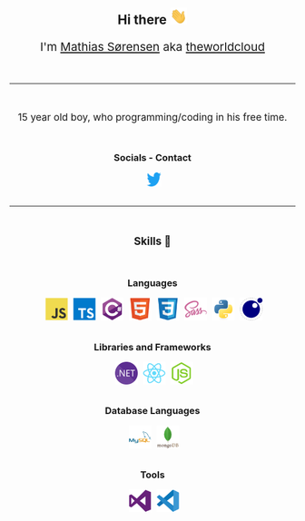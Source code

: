 <p style="font-size: 17pt;" align="center">
    <b >Hi there</b>
    <img src="https://raw.githubusercontent.com/ABSphreak/ABSphreak/master/gifs/Hi.gif" width="30px">
    <br>  
</p>
<p style="font-size: 15.5pt;" align="center">I'm <u>Mathias Sørensen</u> aka <u>theworldcloud</u></p>

<br>
<hr>
<br>

<p style="font-size: 13pt;" align="center">15 year old boy, who programming/coding in his free time.</p>

<br>

<div align="center">
    <p style="font-size: 12.25pt"><b>Socials - Contact</b></p>
    <!-- Twitter --> <a href="https://twitter.com/theworldcloud" target="_blank"><img alt="Twitter" style="margin-left: 5px;" src="https://raw.githubusercontent.com/devicons/devicon/master/icons/twitter/twitter-original.svg" width="25px"></a>
</div>

<br>
<hr>

<br>
<p style="font-size: 14pt;" align="center"><b>Skills 💪</b></p>
<br>

<div align="center">
    <p style="font-size: 12.25pt"><b>Languages</b></p>
    <!-- JavaScript --> <img alt="JavaScript" style="margin-left: 5px;" src="https://raw.githubusercontent.com/devicons/devicon/master/icons/javascript/javascript-original.svg" width="40px">
    <!-- TypeScript --> <img alt="TypeScript" style="margin-left: 5px;" src="https://raw.githubusercontent.com/devicons/devicon/master/icons/typescript/typescript-original.svg" width="40px">
    <!-- C# --> <img alt="C#" style="margin-left: 5px;" src="https://raw.githubusercontent.com/devicons/devicon/master/icons/csharp/csharp-original.svg" width="40px">
    <!-- HTML --> <img alt="HTML" style="margin-left: 5px;" src="https://raw.githubusercontent.com/devicons/devicon/master/icons/html5/html5-original.svg" width="40px">
    <!-- CSS --> <img alt="CSS" style="margin-left: 5px;" src="https://raw.githubusercontent.com/devicons/devicon/master/icons/css3/css3-original.svg" width="40px">
    <!-- SASS --> <img alt="SASS" style="margin-left: 5px;" src="https://raw.githubusercontent.com/devicons/devicon/master/icons/sass/sass-original.svg" width="40px">
    <!-- Python --> <img alt="PYTHON" style="margin-left: 5px;" src="https://raw.githubusercontent.com/devicons/devicon/master/icons/python/python-original.svg" width="40px">
    <!-- LUA --> <img alt="LUA" style="margin-left: 5px;" src="https://raw.githubusercontent.com/devicons/devicon/master/icons/lua/lua-original.svg" width="40px">
</div>

<br>

<div align="center">
    <p style="font-size: 12.25pt"><b>Libraries and Frameworks</b></p>
    <!-- dotnet --> <img style="margin-left: 5px;" src="https://raw.githubusercontent.com/github/explore/master/topics/dotnet/dotnet.png" width="40px">
    <!-- ReactJS --> <img style="margin-left: 5px;" src="https://raw.githubusercontent.com/devicons/devicon/master/icons/react/react-original.svg" width="40px">
    <!-- node.js --> <img style="margin-left: 5px;" src="https://raw.githubusercontent.com/devicons/devicon/master/icons/nodejs/nodejs-original.svg" width="40px">
</div>

<br>

<div align="center">
    <p style="font-size: 12.25pt"><b>Database Languages</b></p>
    <!-- MySQL --> <img style="margin-left: 5px;" src="https://raw.githubusercontent.com/devicons/devicon/master/icons/mysql/mysql-original-wordmark.svg" width="40px">
    <!-- MongoDB --> <img style="margin-left: 5px;" src="https://raw.githubusercontent.com/devicons/devicon/master/icons/mongodb/mongodb-original-wordmark.svg" width="40px">
</div>

<br>

<div align="center">
    <p style="font-size: 12.25pt"><b>Tools</b></p>
    <!-- Visual Studio --> <img style="margin-left: 5px;" src="https://raw.githubusercontent.com/devicons/devicon/master/icons/visualstudio/visualstudio-plain.svg" width="40px">
    <!-- Visual Studio Code --> <img style="margin-left: 5px;" src="https://raw.githubusercontent.com/devicons/devicon/master/icons/vscode/vscode-original.svg" width="40px">
</div>

